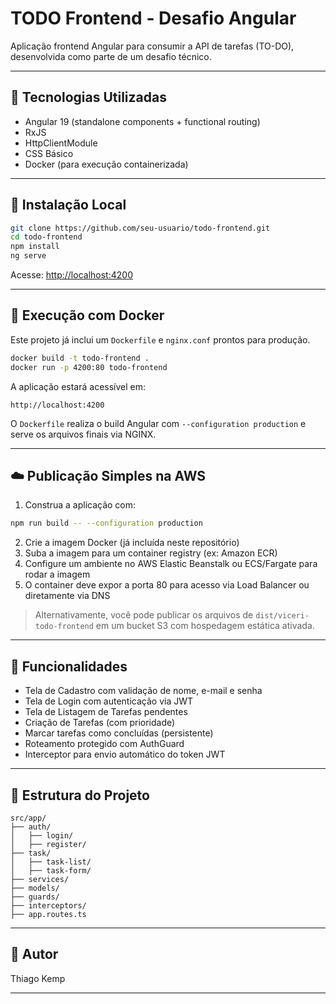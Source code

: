 # TODO Frontend - Desafio Angular

Aplicação frontend Angular para consumir a API de tarefas (TO-DO), desenvolvida como parte de um desafio técnico.

---

## 📄 Tecnologias Utilizadas

- Angular 19 (standalone components + functional routing)
- RxJS
- HttpClientModule
- CSS Básico
- Docker (para execução containerizada)

---

## 🔄 Instalação Local

```bash
git clone https://github.com/seu-usuario/todo-frontend.git
cd todo-frontend
npm install
ng serve
```

Acesse: [http://localhost:4200](http://localhost:4200)

---

## 🚀 Execução com Docker

Este projeto já inclui um `Dockerfile` e `nginx.conf` prontos para produção.

```bash
docker build -t todo-frontend .
docker run -p 4200:80 todo-frontend
```

A aplicação estará acessível em:

```
http://localhost:4200
```

O `Dockerfile` realiza o build Angular com `--configuration production` e serve os arquivos finais via NGINX.

---

## ☁️ Publicação Simples na AWS

1. Construa a aplicação com:

```bash
npm run build -- --configuration production
```

2. Crie a imagem Docker (já incluída neste repositório)
3. Suba a imagem para um container registry (ex: Amazon ECR)
4. Configure um ambiente no AWS Elastic Beanstalk ou ECS/Fargate para rodar a imagem
5. O container deve expor a porta 80 para acesso via Load Balancer ou diretamente via DNS

> Alternativamente, você pode publicar os arquivos de `dist/viceri-todo-frontend` em um bucket S3 com hospedagem estática ativada.

---

## 📘 Funcionalidades

- Tela de Cadastro com validação de nome, e-mail e senha
- Tela de Login com autenticação via JWT
- Tela de Listagem de Tarefas pendentes
- Criação de Tarefas (com prioridade)
- Marcar tarefas como concluídas (persistente)
- Roteamento protegido com AuthGuard
- Interceptor para envio automático do token JWT

---

## 📂 Estrutura do Projeto

```
src/app/
├── auth/
│   ├── login/
│   ├── register/
├── task/
│   ├── task-list/
│   ├── task-form/
├── services/
├── models/
├── guards/
├── interceptors/
├── app.routes.ts
```

---

## 🙌 Autor

Thiago Kemp

---
